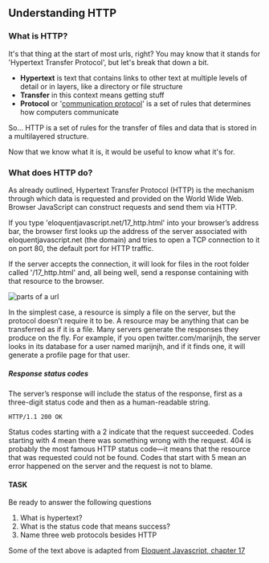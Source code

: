 ## Understanding HTTP  

### What is HTTP?  
It's that thing at the start of most urls, right? You may know that it stands for 'Hypertext Transfer Protocol', but let's break that down a bit.
- **Hypertext** is text that contains links to other text at multiple levels of detail or in layers, like a directory or file structure
- **Transfer** in this context means getting stuff
- **Protocol** or '[communication protocol](https://simple.wikipedia.org/wiki/Communication_protocol)' is a set of rules that determines how computers communicate

So... HTTP is a set of rules for the transfer of files and data that is stored in a multilayered structure.  

Now that we know what it is, it would be useful to know what it's for.


### What does HTTP do?

As already outlined, Hypertext Transfer Protocol (HTTP) is the mechanism through which data is requested and provided on the World Wide Web. Browser JavaScript can construct requests and send them via HTTP.

If you type 'eloquentjavascript.net/17_http.html' into your browser’s address bar, the browser first looks up the address of the server associated with eloquentjavascript.net (the domain) and tries to open a TCP connection to it on port 80, the default port for HTTP traffic.

If the server accepts the connection, it will look for files in the root folder called '/17_http.html' and, all being well, send a response containing with that resource to the browser.

![parts of a url](https://natashastokesict.files.wordpress.com/2012/10/picture21.png)

In the simplest case, a resource is simply a file on the server, but the protocol doesn’t require it to be. A resource may be anything that can be transferred as if it is a file. Many servers generate the responses they produce on the fly. For example, if you open twitter.com/marijnjh, the server looks in its database for a user named marijnjh, and if it finds one, it will generate a profile page for that user.

##### Response status codes
The server’s response will include the status of the response, first as a three-digit status code and then as a human-readable string.

`HTTP/1.1 200 OK`

Status codes starting with a 2 indicate that the request succeeded. Codes starting with 4 mean there was something wrong with the request. 404 is probably the most famous HTTP status code—it means that the resource that was requested could not be found. Codes that start with 5 mean an error happened on the server and the request is not to blame.

#### TASK
Be ready to answer the following questions
1. What is hypertext?
2. What is the status code that means success?
3. Name three web protocols besides HTTP

Some of the text above is adapted from [Eloquent Javascript, chapter 17](http://eloquentjavascript.net/17_http.html)  
